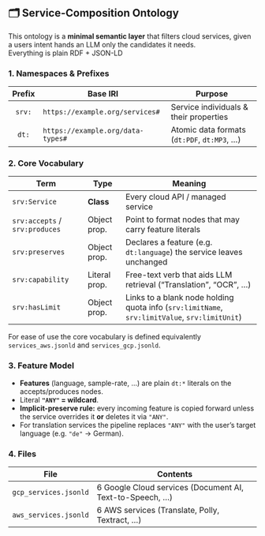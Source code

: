 ## 🗂️ Service-Composition Ontology

This ontology is a **minimal semantic layer** that filters cloud services, given a users intent hands an LLM only the candidates it needs.  
Everything is plain RDF + JSON-LD

### 1. Namespaces & Prefixes

| Prefix | Base IRI                              | Purpose                                           |
| :----: | ------------------------------------- | ------------------------------------------------- |
| `srv:` | `https://example.org/services#`       | Service individuals & their properties            |
| `dt:`  | `https://example.org/data-types#`     | Atomic data formats (`dt:PDF`, `dt:MP3`, …)       |

### 2. Core Vocabulary

| Term | Type | Meaning |
| ---- | ---- | ------- |
| `srv:Service` | **Class** | Every cloud API / managed service |
| `srv:accepts` / `srv:produces` | Object prop. | Point to format nodes that may carry feature literals |
| `srv:preserves` | Object prop. | Declares a feature (e.g. `dt:language`) the service leaves unchanged |
| `srv:capability` | Literal prop. | Free-text verb that aids LLM retrieval (“Translation”, “OCR”, …) |
| `srv:hasLimit` | Object prop. | Links to a blank node holding quota info (`srv:limitName`, `srv:limitValue`, `srv:limitUnit`) |

For ease of use the core vocabulary is defined equivalently `services_aws.jsonld` and `services_gcp.jsonld`.

### 3. Feature Model

* **Features** (language, sample-rate, …) are plain `dt:*` literals on the accepts/produces nodes.  
* Literal **`"ANY"` = wildcard**.  
* **Implicit-preserve rule:** every incoming feature is copied forward unless the service overrides it **or** deletes it via `"ANY"`.  
* For translation services the pipeline replaces `"ANY"` with the user’s target language (e.g. `"de"` → German).

### 4. Files

| File | Contents |
| ---- | -------- |
| `gcp_services.jsonld` | 6 Google Cloud services (Document AI, Text-to-Speech, …) |
| `aws_services.jsonld` | 6 AWS services (Translate, Polly, Textract, …) |


